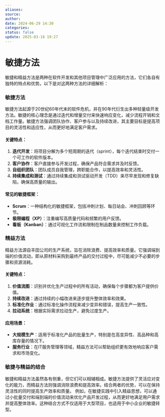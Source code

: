 ```yaml
---
aliases: 
source: 
author: 
date: 2024-06-29 14:30
categories: 
status: false
update: 2025-03-18 19:27
---
```

# 敏捷方法
敏捷和精益方法是两种在软件开发和其他项目管理中广泛应用的方法，它们各自有独特的特点和优势。以下是对这两种方法的详细解析：
### 敏捷方法
敏捷方法起源于20世纪60年代末的软件危机，并在90年代衍生出多种轻量级开发方法。敏捷的核心理念是通过迭代和增量交付来快速响应变化，减少流程开销和文档工作量。敏捷方法强调团队协作、客户参与以及持续改进，其主要目标是提高项目的灵活性和适应性，从而更好地满足客户需求。
#### 关键特点：
1. **迭代开发**：将项目分解为多个短周期的迭代（sprint），每个迭代结束时交付一个可工作的软件版本。
2. **客户协作**：客户直接参与开发过程，确保产品符合需求并及时反馈。
3. **自组织团队**：团队成员自我管理，跨职能合作，以提高效率和灵活性。
4. **持续集成和测试**：通过持续集成和测试驱动开发（TDD）来尽早发现和修复缺陷，确保高质量的输出。
#### 常见的敏捷框架：
- **Scrum**：一种结构化的敏捷框架，包括冲刺计划、每日站会、冲刺回顾等环节。
- **极限编程（XP）**：注重编写高质量代码和频繁的用户反馈。
- **看板（Kanban）**：通过可视化工作流和限制在制品数量来控制工作负载。
### 精益方法
精益方法源自丰田公司的生产系统，旨在消除浪费、提高效率和质量。它强调端到端的价值流动，即从原材料采购到最终产品的交付过程中，尽可能减少不必要的步骤和资源消耗。
#### 关键特点：
1. **价值流图**：识别并优化生产过程中的所有活动，确保每个步骤都为客户提供价值。
2. **持续改进**：通过持续的小幅改进来逐步提升整体效率和效果。
3. **标准化作业**：通过标准化操作流程来减少变异和错误，提高生产一致性。
4. **拉动系统**：根据实际需求拉动生产，避免过度生产。
#### 应用场景：
- **大规模生产**：适用于标准化产品的批量生产，特别是在高变异性、高品种和高库存量的情况下。
- **服务行业**：在IT服务管理等领域，精益方法可以帮助组织更有效地响应客户需求和市场变化。
### 敏捷与精益的结合
敏捷和精益方法虽然各有侧重，但它们可以相辅相成。敏捷方法提供了灵活应对变化的能力，而精益方法则强调消除浪费和提高效率。结合两者的优势，可以在保持灵活性的同时提高生产效率和质量。
例如，在敏捷实践中引入精益思想，可以通过小批量交付和端到端的价值流动来优化产品开发过程，从而更好地满足用户需求并提高整体效率。这种结合方式不仅适用于大型项目，也适用于中小企业的敏捷转型。
